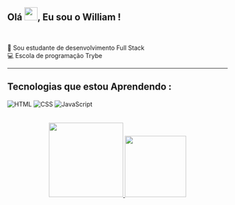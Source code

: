 ## Olá <img src="https://raw.githubusercontent.com/MartinHeinz/MartinHeinz/master/wave.gif" width="30px" height="30px">, Eu sou o William !
<br>

📖️ Sou estudante de desenvolvimento Full Stack
<br>
💻️ Escola de programação Trybe

<hr>

## Tecnologias que estou Aprendendo :

 <div style="display: inline_block">
   <img align="center" alt="HTML" src="https://img.shields.io/badge/HTML-239120?style=for-the-badge&logo=html5&logoColor=white"/>
   <img align="center" alt="CSS" src="https://img.shields.io/badge/CSS-239120?&style=for-the-badge&logo=css3&logoColor=white"/>
   <img align="center" alt="JavaScript" src="https://img.shields.io/badge/JavaScript-F7DF1E?style=for-the-badge&logo=javascript&logoColor=black"/>
 </div>


<br>
<br>
<div align="center">
  <a href="https://github.com/WilliamNunes905">
  <img height="170em" src="https://github-readme-stats.vercel.app/api?username=WilliamNunes905&show_icons=true&theme=chartreuse-dark&show_icons=true"/>
 <img height="140em" src="https://github-readme-stats.vercel.app/api/top-langs/?username=WilliamNunes905&layout=compact&langs_count=7&theme=chartreuse-dark&show_icons=true"/>
</div>
         
          
       
   
    
                
